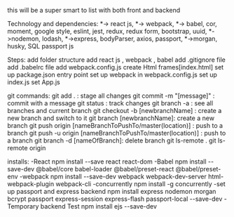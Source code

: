 this will be a super smart to list with both front and backend

Technology and dependencies:
*-> react js,
*-> webpack,
*-> babel,
cor,
moment,
google style,
eslint,
jest,
redux,
redux form,
bootstrap,
uuid,
*->nodemon,
lodash,
*->express,
bodyParser,
axios,
passport,
*->morgan,
husky,
SQL
passport js


Steps:
add folder structure
add react js , webpack , babel
add .gitignore file
add .babelrc file
add webpack.config.js
create Html frames[index.html]
set up package.json entry point
set up webpack in webpack.config.js 
set up index.js
set App.js




git commands:
git add . : stage all changes
git commit -m "[message]" : commit with a message
git status : track changes
git branch -a : see all branches and current branch
git checkout -b [newbranchName] : create a new branch and switch to it
git branch [newbranchName]: create a new branch
git push origin  [nameBranchToPushTo/master(location)] : push to a branch
git push -u origin  [nameBranchToPushTo/master(location)] : push to a branch
git branch -d [nameOfBranch]: delete branch
git ls-remote .
git ls-remote origin

installs:
-React
npm install --save react react-dom
-Babel
npm install --save-dev @babel/core babel-loader @babel/preset-react @babel/preset-env
-webpack
npm install --save-dev webpack webpack-dev-server html-webpack-plugin webpack-cli
-concurrently
npm install -g concurrently
-set up passport and express backend
npm install express nodemon morgan bcrypt passport express-session express-flash passport-local --save-dev
-Temporary backend Test
npm install ejs --save-dev

